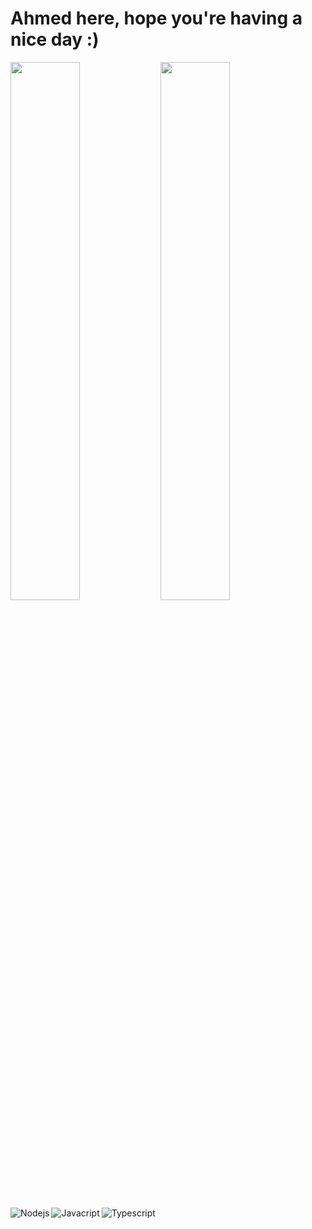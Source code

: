 # Ahmed here, hope you're having a nice day :)

<img align="left" width="47%" src="https://github-readme-stats.vercel.app/api?username=Ahmed-Shakeel-798&show_icons=true&theme=dracula" />

<img align="left" width="47%" src="https://github-readme-stats.vercel.app/api/top-langs/?username=Ahmed-Shakeel-798&layout=compact" />

<img align="left" alt="Nodejs" src="https://img.shields.io/badge/node.js-6DA55F?style=for-the-badge&logo=node.js&logoColor=white" />
<img align="left" alt="Javacript" src="https://img.shields.io/badge/javascript-%23323330.svg?style=for-the-badge&logo=javascript&logoColor=%23F7DF1E" />
<img alt="Typescript" src="https://img.shields.io/badge/typescript-%23007ACC.svg?style=for-the-badge&logo=typescript&logoColor=white" />





